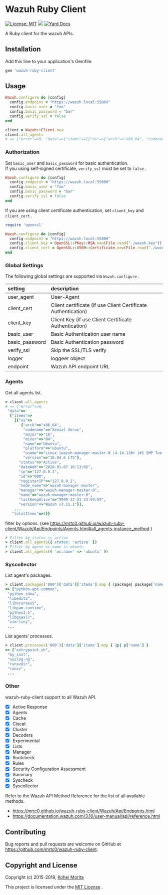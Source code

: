 # Wazuh Ruby Client

[![License: MIT](https://img.shields.io/badge/License-MIT-yellow.svg)](https://github.com/mrtc0/wazuh-ruby-client/blob/master/LICENSE.txt)
![](https://github.com/mrtc0/wazuh-ruby-client/workflows/GitHub%20Workflow/badge.svg)
[![Yard Docs](http://img.shields.io/badge/yard-docs-blue.svg)](https://mrtc0.github.io/wazuh-ruby-client)


A Ruby client for the wazuh APIs.

## Installation

Add this line to your application's Gemfile:

```ruby
gem 'wazuh-ruby-client'
```

## Usage

```ruby
Wazuh.configure do |config|
  config.endpoint = "https://wazuh.local:55000"
  config.basic_user = "foo"
  config.basic_password = "bar"
  config.verify_ssl = false
end

client = Wazuh::Client.new
client.all_agents
# => {"error"=>0, "data"=>{"items"=>[{"os"=>{"arch"=>"x86_64", "codename"=>"Xenial Xerus", "major"=>"16", "minor"=>"04", "name"=>"Ubuntu", "platform"=>"ubuntu", "uname"=>"Linux |wazuh-manager-master-0 |4.14.138+ |#1 SMP Tue Sep 3 02:58:08 PDT 2019 |x86_64", "version"=>"16.04.6 LTS"}, "status"=>"Active", "name"=>"wazuh-manager-master-0", "registerIP"=>"127.0.0.1", "manager"=>"wazuh-manager-master-0", "dateAdd"=>"2020-01-07 16:13:05", "ip"=>"127.0.0.1", "node_name"=>"wazuh-manager-master", "version"=>"Wazuh v3.11.1", "lastKeepAlive"=>"9999-12-31 23:59:59", "id"=>"000"}], "totalItems"=>1}}
```

### Authorization

Set `basic_user` and `basic_password` for basic authentication.  
If you using self-signed certificate, `verify_ssl` must be set to `false` .

```ruby
Wazuh.configure do |config|
  config.endpoint = "https://wazuh.local:55000"
  config.basic_user = "foo"
  config.basic_password = "bar"
  config.verify_ssl = false
end
```

If you are using client certificate authentication, set `client_key` and `client_cert` .

```ruby
require 'openssl'

Wazuh.configure do |config|
  config.endpoint = "https://wazuh.local:55000"
  config.client_key = OpenSSL::PKey::RSA.new(File.read("./wazuh.key"))
  config.client_cert = OpenSSL::X509::Certificate.new(File.read("./wazuh.crt"))
end
```

### Global Settings

The following global settings are supported via `Wazuh.configure` .

| setting | description |
|:--------|:------------|
| user_agent | User-Agent |
| client_cert | Client certificate (if use Client Certificate Authentication) |
| client_key | Client Key (if use Client Certificate Authentication) |
| basic_user | Basic Authentication user name |
| basic_password | Basic Authentication password |
| verify_ssl | Skip the SSL/TLS verify |
| logger | loggeer object |
| endpoint | Wazuh API endpoint URL |


### Agents

Get all agents list.

```ruby
> client.all_agents
# => {"error"=>0,
 "data"=>
  {"items"=>
    [{"os"=>
       {"arch"=>"x86_64",
        "codename"=>"Xenial Xerus",
        "major"=>"16",
        "minor"=>"04",
        "name"=>"Ubuntu",
        "platform"=>"ubuntu",
        "uname"=>"Linux |wazuh-manager-master-0 |4.14.138+ |#1 SMP Tue Sep 3 02:58:08 PDT 2019 |x86_64",
        "version"=>"16.04.6 LTS"},
      "status"=>"Active",
      "dateAdd"=>"2020-01-07 16:13:05",
      "ip"=>"127.0.0.1",
      "id"=>"000",
      "registerIP"=>"127.0.0.1",
      "node_name"=>"wazuh-manager-master",
      "manager"=>"wazuh-manager-master-0",
      "name"=>"wazuh-manager-master-0",
      "lastKeepAlive"=>"9999-12-31 23:59:59",
      "version"=>"Wazuh v3.11.1"}],
    ...
   "totalItems"=>5}}
```

filter by options. (see https://mrtc0.github.io/wazuh-ruby-client/Wazuh/Api/Endpoints/Agents.html#all_agents-instance_method )

```ruby
# Filter by status is active
> client.all_agents({ status: 'active' })
# Filter by agent os.name is ubuntu
> client.all_agents({ 'os.name' => 'ubuntu' })
```

### Syscollector

List agent's packages.

```ruby
> client.packages('000')['data']['items'].map { |package| package['name'] }
=> ["python-apt-common",
 "python-idna",
 "libedit2",
 "libncurses5",
 "libpam-runtime",
 "python3.5",
 "libgsasl7",
 "vim-tiny",
 ...
```

List agents' processes.

```ruby
> client.processes('000')['data']['items'].map { |p| p['name'] }
=> ["entrypoint.sh",
 "my_init",
 "syslog-ng",
 "runsvdir",
 "runsv",
 ...
```

### Other

wazuh-ruby-client support to all Wazuh API.  

- [x] Active Response
- [x] Agents
- [x] Cache
- [x] Ciscat
- [x] Cluster
- [x] Decoders
- [x] Experimental
- [x] Lists
- [x] Manager
- [x] Rootcheck
- [x] Rules
- [x] Security Configuration Assessment
- [x] Summary
- [x] Syscheck
- [x] Syscollector

Refer to the Wazuh API Method Reference for the list of all available methods.

- https://mrtc0.github.io/wazuh-ruby-client/Wazuh/Api/Endpoints.html
- https://documentation.wazuh.com/3.10/user-manual/api/reference.html

## Contributing

Bug reports and pull requests are welcome on GitHub at https://github.com/mrtc0/wazuh-ruby-client.

## Copyright and License

Copyright (c) 2015-2019, [Kohei Morita](https://blog.ssrf.in)

This project is licensed under the [MIT License](https://github.com/mrtc0/wazuh-ruby-client/blob/master/LICENSE) .

